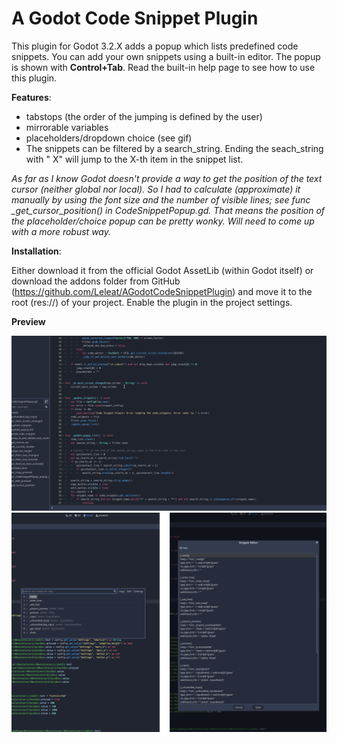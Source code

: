 # A Godot Code Snippet Plugin

This plugin for Godot 3.2.X adds a popup which lists predefined code snippets. You can add your own snippets using a built-in editor. The popup is shown with **Control+Tab**. Read the built-in help page to see how to use this plugin.

**Features**:

- tabstops (the order of the jumping is defined by the user)
- mirrorable variables
- placeholders/dropdown choice (see gif)
- The snippets can be filtered by a search_string. Ending the seach_string with " X" will jump to the X-th item in the snippet list. 


*As far as I know Godot doesn't provide a way to get the position of the text cursor (neither global nor local). So I had to calculate (approximate) it manually by using the font size and the number of visible lines; see func _get_cursor_position() in CodeSnippetPopup.gd. That means the position of the placeholder/choice popup can be pretty wonky. Will need to come up with a more robust way.*


**Installation**:

Either download it from the official Godot AssetLib (within Godot itself) or download the addons folder from GitHub (https://github.com/Leleat/AGodotCodeSnippetPlugin) and move it to the root (res://) of your project. Enable the plugin in the project settings.


**Preview**

![gif](preview.gif)
![Preview](preview.png)
